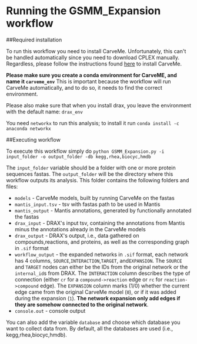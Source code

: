 # Running the GSMM_Expansion workflow


##Required installation

To run this workflow you need to install CarveMe. Unfortunately, this can't be handled automatically since you need to download CPLEX manually.
Regardless, please follow the instructions found [here](https://carveme.readthedocs.io/en/latest/installation.html) to install CarveMe.

**Please make sure you create a conda environment for CarveME, and name it `carveme_env`**
This is important because the workflow will run CarveMe automatically, and to do so, it needs to find the correct environment.

Please also make sure that when you install drax, you leave the environment with the default name: `drax_env`

You need `networkx` to run this analysis; to install it run `conda install -c anaconda networkx` 

##Executing workflow

To execute this workflow simply do `python GSMM_Expansion.py -i input_folder -o output_folder -db kegg,rhea,biocyc,hmdb`

The `input_folder` variable should be a folder with one or more protein sequences fastas. 
The `output_folder` will be the directory where this workflow outputs its analysis. This folder contains the following folders and files:
- `models` - CarveMe models, built by running CarveMe on the fastas
- `mantis_input.tsv` - tsv with fastas path to be used in Mantis
- `mantis_output` - Mantis annotations, generated by functionally annotated the fastas
- `drax_input` - DRAX's input tsv, containing the annotations from Mantis minus the annotations already in the CarveMe models
- `drax_output` - DRAX's output, i.e., data gathered on compounds,reactions, and proteins, as well as the corresponding graph in `.sif` format 
- `workflow_output` - the expanded networks in `.sif` format, each network has 4 columns, `SOURCE`,`INTERACTION`,`TARGET`, and`EXPANSION`. The `SOURCE` and `TARGET` nodes can either be the IDs from the original network or the `internal_id`s from DRAX. The `INTERACTION` column describes the type of connection (either `cr` for a `compound->reaction` edge or `rc` for `reaction->compound` edge). The `EXPANSION` column marks (1/0) whether the current edge came from the original CarveMe model (`0`), or if it was added during the expansion (`1`). **The network expansion only add edges if they are somehow connected to the original network**.
- `console.out` - console output

You can also add the variable `database` and choose which database you want to collect data from. By default, all the databases are used (i.e., kegg,rhea,biocyc,hmdb).

